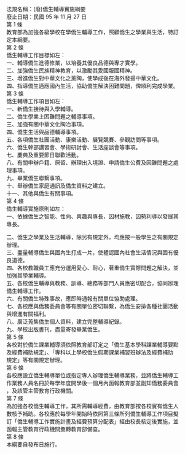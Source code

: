 法規名稱：(廢)僑生輔導實施綱要  
廢止日期：民國 95 年 11 月 27 日  
第 1 條  
教育部為加強各級學校在學僑生輔導工作，照顧僑生之學業與生活，特訂  
定本綱要。  
第 2 條  
僑生輔導工作目標如左：  
一、輔導僑生進德修業，以培養其優良品德與專才實學。  
二、加強僑生民族精神教育，以激勵其愛國報國精神。  
三、增進僑生對中華文化之薰陶，使學成後在海外發揚中華文化。  
四、指導僑生適應國內生活，協助僑生解決困難問題，俾順利完成學業。  
第 3 條  
僑生輔導工作項目如左：  
一、新僑生接待與入學輔導。  
二、僑生學業上困難問題之輔導事項。  
三、加強有關中華文化陶冶事項。  
四、僑生生活與品德輔導事項。  
五、各項僑生社團活動、康樂活動、展覽競賽、參觀訪問等事項。  
六、僑生幹部講習會、學術研討會、生活座談會等事項。  
七、慶典及重要節日聯歡活動。  
八、有關申辦戶籍、居留、辦理出入境證、申請僑生公費及因難問題之處  
理事項。  
九、畢業僑生聯繫事項。  
十、舉辦僑生家庭通訊及僑生資料之建立。  
十一、其他與僑生有關事項。  
第 4 條  
僑生輔導實施原則如左：  
一、依據僑生之智能、性向、興趣與專長，因材施教，因勢利導以發展其  
專長。  


二、僑生之學業及生活輔導，除另有規定外，均應按一般學生之有關規定  
辦理。  
三、盡量輔導僑生與國內生打成一片，使體認國內社會生活情況與固有優  
良道德。  
四、各校教職員工應充分運用愛心、耐心，著重僑生實際問題之解決，並  
加強其學業輔導。  
五、各校僑生輔導與教務、訓導、總務等部門人員應密切配合，協同辦理  
僑生輔導工作。  
六、有關僑生特殊事故，應即時通報有關單位協助處理。  
七、各校應與僑務委員會等有關單位密切聯繫，為僑生安排各種社團活動  
與增進有關福利。  
八、廣泛蒐集僑生個人資料，建立完整輔導紀錄。  
九、學校出版書刊，盡量寄發畢業僑生。  
第 5 條  
各校對於僑生課業輔導須依照教育部訂定之「僑生基本學科課業輔導要點  
及經費補助規定」、「專科以上學校僑生假期課業補習班辦法及經費補助  
規定」等有關規定辦理。  
第 6 條  
各校應設立僑生輔導單位或指定專人辦理僑生輔導業務，並將僑生輔導工  
作業務人員名冊於每學年度開學後一個月內函報教育部並副知僑務委員會  
，及該管主管教育行政機關。  
第 7 條  
為加強各校僑生輔導工作，其所需輔導經費，由教育部按各校實有僑生人  
數核予補助。各校應於每學年開始時依照第三條所列僑生輔導工作項目擬  
訂「僑生輔導工作實施計畫及經費預算分配表」經由校長核定後實施，並  
函報主管教育行政機關彙轉教育部備查。  
第 8 條  
本綱要自發布日施行。  


